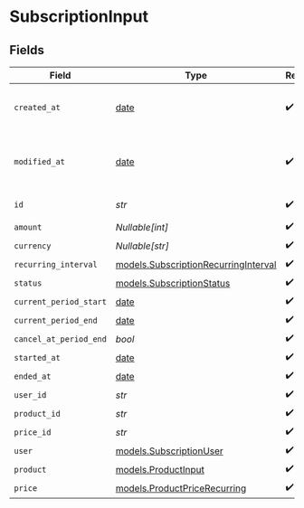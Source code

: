 # SubscriptionInput


## Fields

| Field                                                                              | Type                                                                               | Required                                                                           | Description                                                                        |
| ---------------------------------------------------------------------------------- | ---------------------------------------------------------------------------------- | ---------------------------------------------------------------------------------- | ---------------------------------------------------------------------------------- |
| `created_at`                                                                       | [date](https://docs.python.org/3/library/datetime.html#date-objects)               | :heavy_check_mark:                                                                 | Creation timestamp of the object.                                                  |
| `modified_at`                                                                      | [date](https://docs.python.org/3/library/datetime.html#date-objects)               | :heavy_check_mark:                                                                 | Last modification timestamp of the object.                                         |
| `id`                                                                               | *str*                                                                              | :heavy_check_mark:                                                                 | The ID of the object.                                                              |
| `amount`                                                                           | *Nullable[int]*                                                                    | :heavy_check_mark:                                                                 | N/A                                                                                |
| `currency`                                                                         | *Nullable[str]*                                                                    | :heavy_check_mark:                                                                 | N/A                                                                                |
| `recurring_interval`                                                               | [models.SubscriptionRecurringInterval](../models/subscriptionrecurringinterval.md) | :heavy_check_mark:                                                                 | N/A                                                                                |
| `status`                                                                           | [models.SubscriptionStatus](../models/subscriptionstatus.md)                       | :heavy_check_mark:                                                                 | N/A                                                                                |
| `current_period_start`                                                             | [date](https://docs.python.org/3/library/datetime.html#date-objects)               | :heavy_check_mark:                                                                 | N/A                                                                                |
| `current_period_end`                                                               | [date](https://docs.python.org/3/library/datetime.html#date-objects)               | :heavy_check_mark:                                                                 | N/A                                                                                |
| `cancel_at_period_end`                                                             | *bool*                                                                             | :heavy_check_mark:                                                                 | N/A                                                                                |
| `started_at`                                                                       | [date](https://docs.python.org/3/library/datetime.html#date-objects)               | :heavy_check_mark:                                                                 | N/A                                                                                |
| `ended_at`                                                                         | [date](https://docs.python.org/3/library/datetime.html#date-objects)               | :heavy_check_mark:                                                                 | N/A                                                                                |
| `user_id`                                                                          | *str*                                                                              | :heavy_check_mark:                                                                 | N/A                                                                                |
| `product_id`                                                                       | *str*                                                                              | :heavy_check_mark:                                                                 | N/A                                                                                |
| `price_id`                                                                         | *str*                                                                              | :heavy_check_mark:                                                                 | N/A                                                                                |
| `user`                                                                             | [models.SubscriptionUser](../models/subscriptionuser.md)                           | :heavy_check_mark:                                                                 | N/A                                                                                |
| `product`                                                                          | [models.ProductInput](../models/productinput.md)                                   | :heavy_check_mark:                                                                 | A product.                                                                         |
| `price`                                                                            | [models.ProductPriceRecurring](../models/productpricerecurring.md)                 | :heavy_check_mark:                                                                 | N/A                                                                                |
